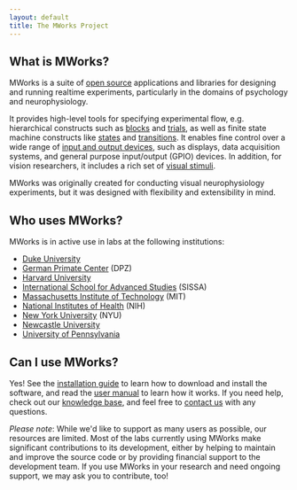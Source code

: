 ```yaml
---
layout: default
title: The MWorks Project
---
```


## What is MWorks? ##

MWorks is a suite of [open source](https://opensource.org/) applications and libraries for designing and running realtime experiments, particularly in the domains of psychology and neurophysiology.

It provides high-level tools for specifying experimental flow, e.g. hierarchical constructs such as [blocks](/documentation/latest/components/block.html) and [trials](/documentation/latest/components/trial.html), as well as finite state machine constructs like [states](/documentation/latest/components/task_system_state.html) and [transitions](/documentation/latest/components/transitions.html).  It enables fine control over a wide range of [input and output devices](/documentation/latest/components/input_output.html), such as displays, data acquisition systems, and general purpose input/output (GPIO) devices.  In addition, for vision researchers, it includes a rich set of [visual stimuli](/documentation/latest/components/stimuli.html).

MWorks was originally created for conducting visual neurophysiology experiments, but it was designed with flexibility and extensibility in mind.

## Who uses MWorks? ##

MWorks is in active use in labs at the following institutions:

* [Duke University](https://www.duke.edu/)
* [German Primate Center](http://www.dpz.eu/en/home.html) (DPZ)
* [Harvard University](https://www.harvard.edu/)
* [International School for Advanced Studies](http://www.sissa.it/) (SISSA)
* [Massachusetts Institute of Technology](http://mit.edu/) (MIT)
* [National Institutes of Health](https://www.nih.gov/) (NIH)
* [New York University](https://www.nyu.edu/) (NYU)
* [Newcastle University](http://www.newcastle.ac.uk/)
* [University of Pennsylvania](https://www.upenn.edu/)

## Can I use MWorks? ##

Yes!  See the [installation guide](https://mworks.tenderapp.com/kb/installation/installing-mworks) to learn how to download and install the software, and read the [user manual](/documentation/latest/) to learn how it works.  If you need help, check out our [knowledge base](https://mworks.tenderapp.com/kb), and feel free to [contact us](https://mworks.tenderapp.com/discussion/new) with any questions.

*Please note*: While we'd like to support as many users as possible, our resources are limited.  Most of the labs currently using MWorks make significant contributions to its development, either by helping to maintain and improve the source code or by providing financial support to the development team.  If you use MWorks in your research and need ongoing support, we may ask you to contribute, too!
